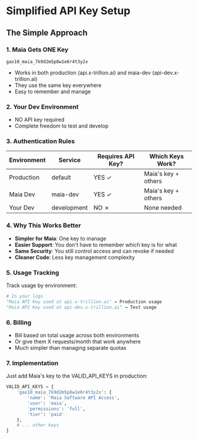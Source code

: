 # Simplified API Key Setup

## The Simple Approach

### 1. **Maia Gets ONE Key**
```
gax10_maia_7k9d2m5p8w1e6r4t3y2x
```
- Works in both production (api.x-trillion.ai) and maia-dev (api-dev.x-trillion.ai)
- They use the same key everywhere
- Easy to remember and manage

### 2. **Your Dev Environment**
- NO API key required
- Complete freedom to test and develop

### 3. **Authentication Rules**

| Environment | Service | Requires API Key? | Which Keys Work? |
|------------|---------|------------------|------------------|
| Production | default | YES ✓ | Maia's key + others |
| Maia Dev | maia-dev | YES ✓ | Maia's key + others |
| Your Dev | development | NO ✗ | None needed |

### 4. **Why This Works Better**
- **Simpler for Maia**: One key to manage
- **Easier Support**: You don't have to remember which key is for what
- **Same Security**: You still control access and can revoke if needed
- **Cleaner Code**: Less key management complexity

### 5. **Usage Tracking**
Track usage by environment:
```python
# In your logs
"Maia API Key used at api.x-trillion.ai" → Production usage
"Maia API Key used at api-dev.x-trillion.ai" → Test usage
```

### 6. **Billing**
- Bill based on total usage across both environments
- Or give them X requests/month that work anywhere
- Much simpler than managing separate quotas

### 7. **Implementation**
Just add Maia's key to the VALID_API_KEYS in production:
```python
VALID_API_KEYS = {
    'gax10_maia_7k9d2m5p8w1e6r4t3y2x': {
        'name': 'Maia Software API Access',
        'user': 'maia',
        'permissions': 'full',
        'tier': 'paid'
    },
    # ... other keys
}
```